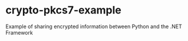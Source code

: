 crypto-pkcs7-example
====================

Example of sharing encrypted information between Python and the .NET Framework